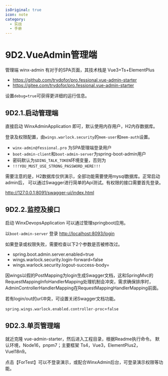```yaml
---
isOriginal: true
icon: note
category:
  - 实战
  - 手册
---
```


# 9D2.VueAdmin管理端

管理端 winx-admin 有对于的SPA页面，其技术栈是 Vue3+Ts+ElementPlus

* <https://github.com/trydofor/pro.fessional.vue-admin-starter>
* <https://gitee.com/trydofor/pro.fessional.vue-admin-starter>

设置`debug=true`可获得更详细的运行信息。

## 9D2.1.启动管理端

直接启动 WinxAdminApplication 即可，默认使用内存用户，H2内存数据库。

登录及权限配置，由`wings.warlock.security`的`mem-user`和`mem-auth`设置。

* `winx-admin@fessional.pro` 为SPA管理端登录用户
* `boot-admin-client`和`boot-admin-server`为spring-boot-admin用户
* 密码默认为`$DING_TALK_TOKEN`环境变量，否则为
* `!!!YOU_MUST_USE_STRONG_PASSWORD_HERE!!!`

需要注意的是，H2数据库仅供演示，全部功能需要使用mysql数据库。正常启动admin后，
可以通过Swagger进行简单的Api测试。有权限的接口需要首先登录。

<http://127.0.0.1:8091/swagger-ui/index.html>

## 9D2.2.监控及接口

启动 WinxDevopsApplication 可以通过管理springboot应用。

以`boot-admin-server` 登录 <http://localhost:8093/login>

如果登录或权限失败，需要检查以下2个参数是否被修改过。

* spring.boot.admin.server.enabled=true
* wings.warlock.security.login-forward=false
* wings.warlock.security.logout-success-body=

因wings以假的PostMapping为login生成Swagger文档，这和SpringMvc的
RequestMappingInfoHandlerMapping处理机制会冲突，需求确保排序时，
AdminControllerHandlerMapping在RequestMappingHandlerMapping前面。

若有login/out的url冲突，可设置关闭Swagger文档功能。

`spring.wings.warlock.enabled.controller-proc`=`false`

## 9D2.3.单页管理端

就近克隆 vue-admin-starter，然后进入工程目录，根据Readme执行命令。
默认环境，Node16，pnpm7；主要框架 Ts4，Vue3，ElementPlus2，VueI18n9。

点击【ForTest】可以不登录演示，或配合WinxAdmin后台，可登录演示权限等功能。
